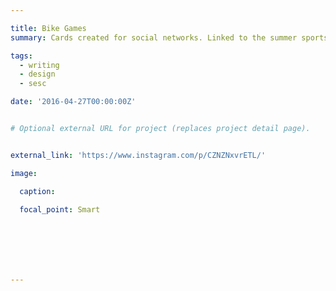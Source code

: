 ```yaml
---

title: Bike Games
summary: Cards created for social networks. Linked to the summer sports activities at SESC.

tags: 
  - writing
  - design
  - sesc

date: '2016-04-27T00:00:00Z'


# Optional external URL for project (replaces project detail page).


external_link: 'https://www.instagram.com/p/CZNZNxvrETL/'

image:

  caption:

  focal_point: Smart







---
```







